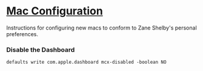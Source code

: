 # [Mac Configuration](https://github.com/zane/mac-configuration)

Instructions for configuring new macs to conform to Zane Shelby's personal preferences.

### Disable the Dashboard

    defaults write com.apple.dashboard mcx-disabled -boolean NO
